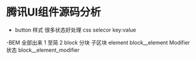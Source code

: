 # 腾讯UI组件源码分析
- button 样式
 很多状态好处理 css selecor  key:value

-BEM 全部出来
1 至简
2 block 分块 子区块 element
block__element
Modifier 状态 block__element_modifier